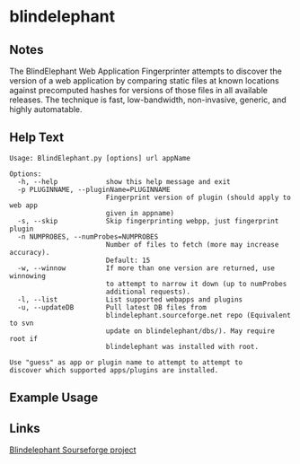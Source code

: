 # blindelephant

Notes
-------
The BlindElephant Web Application Fingerprinter attempts to discover the version of a web application by comparing static files at known locations against precomputed hashes for versions of those files in all available releases. The technique is fast, low-bandwidth, non-invasive, generic, and highly automatable.

Help Text
-------
```
Usage: BlindElephant.py [options] url appName

Options:
  -h, --help            show this help message and exit
  -p PLUGINNAME, --pluginName=PLUGINNAME
                        Fingerprint version of plugin (should apply to web app
                        given in appname)
  -s, --skip            Skip fingerprinting webpp, just fingerprint plugin
  -n NUMPROBES, --numProbes=NUMPROBES
                        Number of files to fetch (more may increase accuracy).
                        Default: 15
  -w, --winnow          If more than one version are returned, use winnowing
                        to attempt to narrow it down (up to numProbes
                        additional requests).
  -l, --list            List supported webapps and plugins
  -u, --updateDB        Pull latest DB files from
                        blindelephant.sourceforge.net repo (Equivalent to svn
                        update on blindelephant/dbs/). May require root if
                        blindelephant was installed with root.

Use "guess" as app or plugin name to attempt to attempt to
discover which supported apps/plugins are installed.
```

Example Usage
-------

Links
-------
[Blindelephant Sourseforge project](http://blindelephant.sourceforge.net/)
